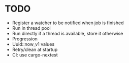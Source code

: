 # TODO

- Register a watcher to be notified when job is finished
- Run in thread pool
- Run directly if a thread is available, store it otherwise
- Progression
- Uuid::now_v1 values
- Retry/clean at startup
- CI: use cargo-nextest
